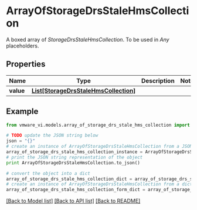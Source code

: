 # ArrayOfStorageDrsStaleHmsCollection

A boxed array of *StorageDrsStaleHmsCollection*. To be used in *Any* placeholders. 

## Properties
Name | Type | Description | Notes
------------ | ------------- | ------------- | -------------
**value** | [**List[StorageDrsStaleHmsCollection]**](StorageDrsStaleHmsCollection.md) |  | 

## Example

```python
from vmware_vi.models.array_of_storage_drs_stale_hms_collection import ArrayOfStorageDrsStaleHmsCollection

# TODO update the JSON string below
json = "{}"
# create an instance of ArrayOfStorageDrsStaleHmsCollection from a JSON string
array_of_storage_drs_stale_hms_collection_instance = ArrayOfStorageDrsStaleHmsCollection.from_json(json)
# print the JSON string representation of the object
print ArrayOfStorageDrsStaleHmsCollection.to_json()

# convert the object into a dict
array_of_storage_drs_stale_hms_collection_dict = array_of_storage_drs_stale_hms_collection_instance.to_dict()
# create an instance of ArrayOfStorageDrsStaleHmsCollection from a dict
array_of_storage_drs_stale_hms_collection_form_dict = array_of_storage_drs_stale_hms_collection.from_dict(array_of_storage_drs_stale_hms_collection_dict)
```
[[Back to Model list]](../README.md#documentation-for-models) [[Back to API list]](../README.md#documentation-for-api-endpoints) [[Back to README]](../README.md)


